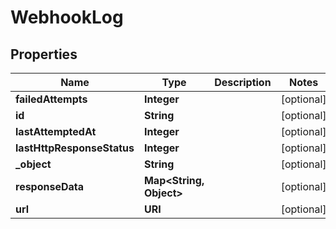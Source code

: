 

# WebhookLog


## Properties

| Name | Type | Description | Notes |
|------------ | ------------- | ------------- | -------------|
|**failedAttempts** | **Integer** |  |  [optional] |
|**id** | **String** |  |  [optional] |
|**lastAttemptedAt** | **Integer** |  |  [optional] |
|**lastHttpResponseStatus** | **Integer** |  |  [optional] |
|**_object** | **String** |  |  [optional] |
|**responseData** | **Map&lt;String, Object&gt;** |  |  [optional] |
|**url** | **URI** |  |  [optional] |



